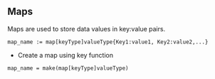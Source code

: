 ## Maps

Maps are used to store data values in key:value pairs.

```
map_name := map[keyType]valueType{Key1:value1, Key2:value2,...}
```

- Create a map using key function
```
map_name = make(map[keyType]valueType)
```